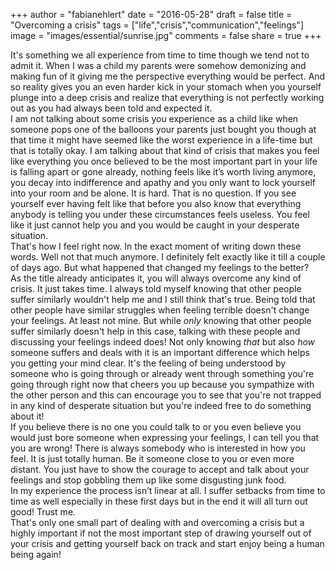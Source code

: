 +++
author = "fabianehlert"
date = "2016-05-28"
draft = false
title = "Overcoming a crisis"
tags = ["life","crisis","communication","feelings"]
image = "images/essential/sunrise.jpg"
comments = false
share = true
+++

It's something we all experience from time to time though we tend not to admit it. When I was a child my parents were somehow demonizing and making fun of it giving me the perspective everything would be perfect. And so reality gives you an even harder kick in your stomach when you yourself plunge into a deep crisis and realize that everything is not perfectly working out as you had always been told and expected it.
<br>I am not talking about some crisis you experience as a child like when someone pops one of the balloons your parents just bought you though at that time it might have seemed like the worst experience in a life-time but that is totally okay. I am talking about that kind of crisis that makes you feel like everything you once believed to be the most important part in your life is falling apart or gone already, nothing feels like it’s worth living anymore, you decay into indifference and apathy and you only want to lock yourself into your room and be alone. It is hard. That is no question. If you see yourself ever having felt like that before you also know that everything anybody is telling you under these circumstances feels useless. You feel like it just cannot help you and you would be caught in your desperate situation.
<br>That's how I feel right now. In the exact moment of writing down these words. Well not that much anymore. I definitely felt exactly like it till a couple of days ago. But what happened that changed my feelings to the better?
<br>As the title already anticipates it, you will always overcome any kind of crisis. It just takes time. I always told myself knowing that other people suffer similarly wouldn't help me and I still think that's true. Being told that other people have similar struggles when feeling terrible doesn't change your feelings. At least not mine. But while _only_ knowing that other people suffer similarly doesn't help in this case, talking with these people and discussing your feelings indeed does! Not only knowing _that_ but also _how_ someone suffers and deals with it is an important difference which helps you getting your mind clear. It's the feeling of being understood by someone who is going through or already went through something you're going through right now that cheers you up because you sympathize with the other person and this can encourage you to see that you're not trapped in any kind of desperate situation but you're indeed free to do something about it!
<br>If you believe there is no one you could talk to or you even believe you would just bore someone when expressing your feelings, I can tell you that you are wrong! There is always somebody who is interested in how you feel. It is just totally human. Be it someone close to you or even more distant. You just have to show the courage to accept and talk about your feelings and stop gobbling them up like some disgusting junk food.
<br>In my experience the process isn’t linear at all. I suffer setbacks from time to time as well especially in these first days but in the end it will all turn out good! Trust me.
<br>That's only one small part of dealing with and overcoming a crisis but a highly important if not the most important step of drawing yourself out of your crisis and getting yourself back on track and start enjoy being a human being again!

